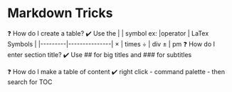 # Markdown Tricks

❓ How do I create a table?
✔️ Use the | | symbol 
ex:
|operator | LaTex Symbols |
|---------|---------------|
× | times
÷ | div
± | pm
❓ How do I enter section title?
✔️ Use ## for big titles and ### for subtitles

❓ How do I make a table of content
✔️ right click - command palette - then search for TOC
